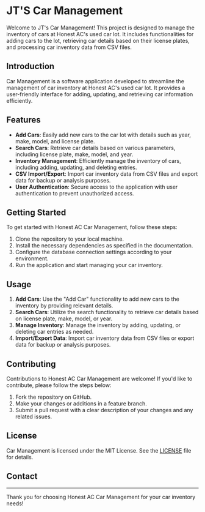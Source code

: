 # JT'S Car Management

Welcome to JT's  Car Management! This project is designed to manage the inventory of cars at Honest AC's used car lot. It includes functionalities for adding cars to the lot, retrieving car details based on their license plates, and processing car inventory data from CSV files.

## Introduction

Car  Management is a software application developed to streamline the management of car inventory at Honest AC's used car lot. It provides a user-friendly interface for adding, updating, and retrieving car information efficiently.

## Features

- **Add Cars**: Easily add new cars to the car lot with details such as year, make, model, and license plate.
- **Search Cars**: Retrieve car details based on various parameters, including license plate, make, model, and year.
- **Inventory Management**: Efficiently manage the inventory of cars, including adding, updating, and deleting entries.
- **CSV Import/Export**: Import car inventory data from CSV files and export data for backup or analysis purposes.
- **User Authentication**: Secure access to the application with user authentication to prevent unauthorized access.

## Getting Started

To get started with Honest AC Car Management, follow these steps:

1. Clone the repository to your local machine.
2. Install the necessary dependencies as specified in the documentation.
3. Configure the database connection settings according to your environment.
4. Run the application and start managing your car inventory.

## Usage

1. **Add Cars**: Use the "Add Car" functionality to add new cars to the inventory by providing relevant details.
2. **Search Cars**: Utilize the search functionality to retrieve car details based on license plate, make, model, or year.
3. **Manage Inventory**: Manage the inventory by adding, updating, or deleting car entries as needed.
4. **Import/Export Data**: Import car inventory data from CSV files or export data for backup or analysis purposes.

## Contributing

Contributions to Honest AC Car Management are welcome! If you'd like to contribute, please follow the steps below:

1. Fork the repository on GitHub.
2. Make your changes or additions in a feature branch.
3. Submit a pull request with a clear description of your changes and any related issues.

## License

Car Management is licensed under the MIT License. See the [LICENSE](LICENSE) file for details.

## Contact
---

Thank you for choosing Honest AC Car Management for your car inventory needs!
